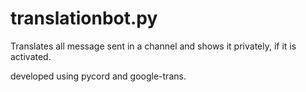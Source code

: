 # translationbot.py
Translates all message sent in a channel and shows it privately, if it is activated.

developed using pycord and google-trans.
